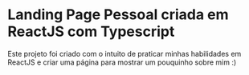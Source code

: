 # Landing Page Pessoal criada em ReactJS com Typescript

Este projeto foi criado com o intuito de praticar minhas habilidades em ReactJS e criar uma página para mostrar um pouquinho sobre mim :)
